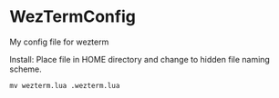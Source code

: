 # WezTermConfig
My config file for wezterm

Install: Place file in HOME directory and change to hidden file naming scheme.

```
mv wezterm.lua .wezterm.lua
```
